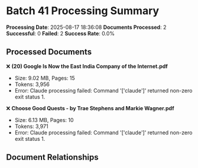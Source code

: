 # Batch 41 Processing Summary

**Processing Date**: 2025-08-17 18:36:08
**Documents Processed**: 2
**Successful**: 0
**Failed**: 2
**Success Rate**: 0.0%

## Processed Documents

❌ **(20) Google Is Now the East India Company of the Internet.pdf**
   - Size: 9.02 MB, Pages: 15
   - Tokens: 3,956
   - Error: Claude processing failed: Command '['claude']' returned non-zero exit status 1.

❌ **Choose Good Quests - by Trae Stephens and Markie Wagner.pdf**
   - Size: 6.13 MB, Pages: 10
   - Tokens: 3,971
   - Error: Claude processing failed: Command '['claude']' returned non-zero exit status 1.

## Document Relationships
